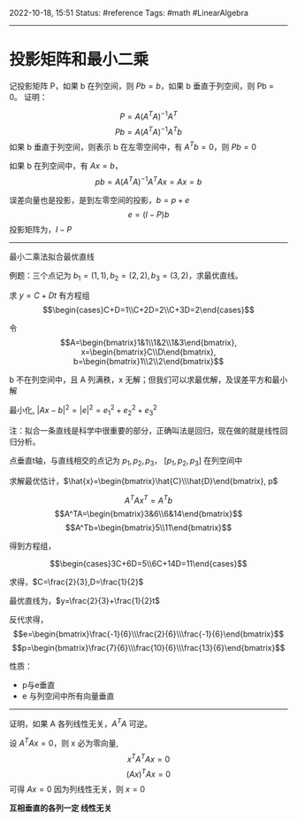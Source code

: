 2022-10-18, 15:51
Status: #reference
Tags: #math #LinearAlgebra

---

# 投影矩阵和最小二乘

记投影矩阵 P，如果 b 在列空间，则 $Pb=b$，如果 b 垂直于列空间，则 Pb = 0。
证明：

$$P=A(A^TA)^{-1}A^T$$
$$Pb=A(A^TA)^{-1}A^Tb$$
如果 b 垂直于列空间，则表示 b 在左零空间中，有 $A^Tb=0$，则 $Pb=0$

如果 b 在列空间中，有 $Ax=b$，
$$pb=A(A^TA)^{-1}A^TAx=Ax=b$$

误差向量也是投影，是到左零空间的投影，$b=p+e$
$$e=(I-P)b$$
投影矩阵为，$I-P$

---

最小二乘法拟合最优直线

例题：三个点记为 $b_1=(1,1),b_2=(2,2), b_3=(3,2)$，求最优直线。

求 $y=C+Dt$
有方程组
$$\begin{cases}C+D=1\\C+2D=2\\C+3D=2\end{cases}$$

令
$$A=\begin{bmatrix}1&1\\1&2\\1&3\end{bmatrix}, x=\begin{bmatrix}C\\D\end{bmatrix}, b=\begin{bmatrix}1\\2\\2\end{bmatrix}$$

b 不在列空间中，且 A 列满秩，x 无解；但我们可以求最优解，及误差平方和最小解

最小化, $\left|Ax-b\right|^2=\left|e\right|^2=e_1^2+e_2^2+e_3^2$

注：拟合一条直线是科学中很重要的部分，正确叫法是回归，现在做的就是线性回归分析。

点垂直t轴，与直线相交的点记为 $p_1,p_2,p_3$，
$[p_1, p_2, p_3]$ 在列空间中

求解最优估计，$\hat{x}=\begin{bmatrix}\hat{C}\\\hat{D}\end{bmatrix}, p$

$$A^TAx^T=A^Tb$$
$$A^TA=\begin{bmatrix}3&6\\6&14\end{bmatrix}$$
$$A^Tb=\begin{bmatrix}5\\11\end{bmatrix}$$

得到方程组，

$$\begin{cases}3C+6D=5\\6C+14D=11\end{cases}$$

求得，$C=\frac{2}{3},D=\frac{1}{2}$

最优直线为，$y=\frac{2}{3}+\frac{1}{2}t$

反代求得，
$$e=\begin{bmatrix}\frac{-1}{6}\\\frac{2}{6}\\\frac{-1}{6}\end{bmatrix}$$
$$p=\begin{bmatrix}\frac{7}{6}\\\frac{10}{6}\\\frac{13}{6}\end{bmatrix}$$

性质：

- p与e垂直
- e 与列空间中所有向量垂直

---
证明，如果 A 各列线性无关，$A^TA$ 可逆。

设 $A^TAx=0$，则 x 必为零向量,
$$x^TA^TAx=0$$
$$(Ax)^TAx=0$$
可得 $Ax=0$
因为列线性无关，则 $x=0$

**互相垂直的各列一定 线性无关**
